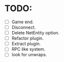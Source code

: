 # TODO:
- [ ] Game end.
- [ ] Disconnect.
- [ ] Delete NetEntity option.
- [ ] Refactor plugin.
- [ ] Extract plugin.
- [ ] RPC like system.
- [ ] look for unwraps.